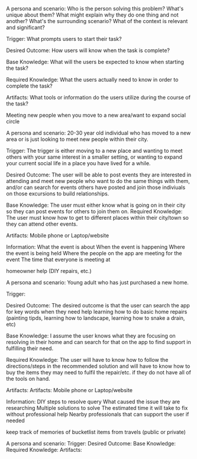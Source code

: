 
A persona and scenario: 
Who is the person solving this problem? What's unique about them? What might explain why they do one thing and not another? What's the surrounding scenario? What of the context is relevant and significant? 

Trigger: What prompts users to start their task?

Desired Outcome: How users will know when the task is complete?

Base Knowledge: What will the users be expected to know when starting the task?

Required Knowledge: What the users actually need to know in order to complete the task?

Artifacts: What tools or information do the users utilize during the course of the task?



Meeting new people when you move to a new area/want to expand social circle

A persona and scenario: 20-30 year old individual who has moved to a new area or is just looking to meet new people within their city.

Trigger: The trigger is either moving to a new place and wanting to meet others with your same interest in a smaller setting, or wanting to expand your current social life in a place you have lived for a while.

Desired Outcome: The user will be able to post events they are interested in attending and meet new people who want to do the same things with them, and/or can search for events others have posted and join those indiviuals on those excursions to build relationships.

Base Knowledge: The user must either know what is going on in their city so they can post events for others to join them on. 
Required Knowledge: The user must know how to get to different places within their city/town so they can attend other events.

Artifacts:
Mobile phone or Laptop/website

Information: 
What the event is about
When the event is happening
Where the event is being held
Where the people on the app are meeting for the event
The time that everyone is meeting at


homeowner help (DIY repairs, etc.)

A persona and scenario: Young adult who has just purchased a new home.

Trigger:

Desired Outcome: The desired outcome is that the user can search the app for key words when they need help learning how to do basic home repairs (painting tipds, learning how to landscape, learning how to snake a drain, etc)

Base Knowledge: I assume the user knows what they are focusing on resolving in their home and can search for that on the app to find support in fulfilling their need.

Required Knowledge: The user will have to know how to follow the directions/steps in the recommended solution and will have to know how to buy the items they may need to fulfil the repair/etc. if they do not have all of the tools on hand.

Artifacts:
Artifacts:
Mobile phone or Laptop/website

Information: 
DIY steps to resolve query
What caused the issue they are researching
Multiple solutions to solve
The estimated time it will take to fix without professional help
Nearby professionals that can support the user if needed


keep track of memories of bucketlist items from travels (public or private)

A persona and scenario: 
Trigger:
Desired Outcome:
Base Knowledge:
Required Knowledge:
Artifacts:
